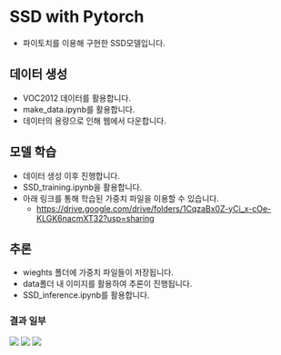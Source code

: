 # SSD with Pytorch
- 파이토치를 이용해 구현한 SSD모델입니다.

## 데이터 생성
- VOC2012 데이터를 활용합니다.
- make_data.ipynb를 활용합니다.
- 데이터의 용량으로 인해 웹에서 다운합니다.

##  모델 학습
- 데이터 생성 이후 진행합니다.
- SSD_training.ipynb을 활용합니다.
- 아래 링크를 통해 학습된 가중치 파일을 이용할 수 있습니다.
  - https://drive.google.com/drive/folders/1CqzaBx0Z-yCi_x-cOe-KLGK6nacmXT32?usp=sharing

## 추론
- wieghts 폴더에 가중치 파일들이 저장됩니다.
- data폴더 내 이미지를 활용하여 추론이 진행됩니다.
- SSD_inference.ipynb를 활용합니다.
### 결과 일부
![](https://github.com/kjy2134/DL_implement/assets/101051712/01aa9a34-e3c4-41c2-a86f-ec4493d4b3c5)
![](https://github.com/kjy2134/DL_implement/assets/101051712/b9f1fc16-409d-4c38-868e-99011583d6a0)
![](https://github.com/kjy2134/DL_implement/assets/101051712/53c9eec3-4dc5-453e-af0b-96b791d3a8eb)


